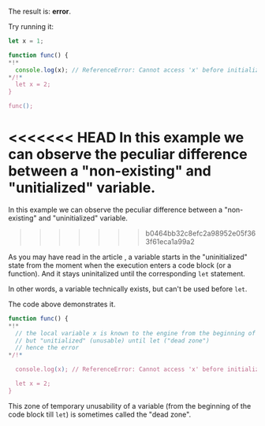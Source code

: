 The result is: **error**.

Try running it:

```js run
let x = 1;

function func() {
*!*
  console.log(x); // ReferenceError: Cannot access 'x' before initialization
*/!*
  let x = 2;
}

func();
```

<<<<<<< HEAD
In this example we can observe the peculiar difference between a "non-existing" and "unitialized" variable.
=======
In this example we can observe the peculiar difference between a "non-existing" and "uninitialized" variable.
>>>>>>> b0464bb32c8efc2a98952e05f363f61eca1a99a2

As you may have read in the article [](info:closure), a variable starts in the "uninitialized" state from the moment when the execution enters a code block (or a function). And it stays uninitalized until the corresponding `let` statement.

In other words, a variable technically exists, but can't be used before `let`.

The code above demonstrates it.

```js
function func() {
*!*
  // the local variable x is known to the engine from the beginning of the function,
  // but "unitialized" (unusable) until let ("dead zone")
  // hence the error
*/!*

  console.log(x); // ReferenceError: Cannot access 'x' before initialization

  let x = 2;
}
```

This zone of temporary unusability of a variable (from the beginning of the code block till `let`) is sometimes called the "dead zone".
